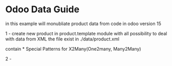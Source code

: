 # Odoo Data Guide


in this example will monubliate product data from code in odoo version 15  

1 - create new product in product.template module 
with all possibility to deal with data from XML 
the file exist in ./data/product.xml

contain * Special Patterns for X2Many(One2many, Many2Many)


2 - 
